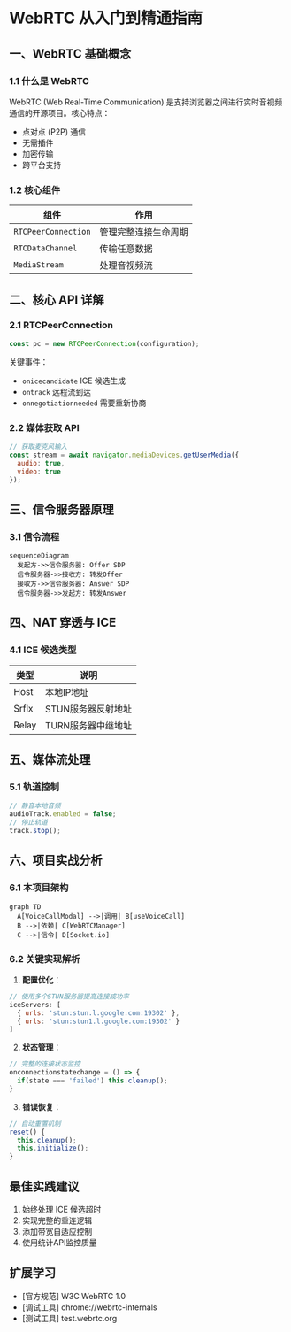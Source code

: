 # WebRTC 从入门到精通指南

## 一、WebRTC 基础概念
### 1.1 什么是 WebRTC
WebRTC (Web Real-Time Communication) 是支持浏览器之间进行实时音视频通信的开源项目。核心特点：
- 点对点 (P2P) 通信
- 无需插件
- 加密传输
- 跨平台支持

### 1.2 核心组件
| 组件 | 作用 |
|------|------|
| `RTCPeerConnection` | 管理完整连接生命周期 |
| `RTCDataChannel` | 传输任意数据 |
| `MediaStream` | 处理音视频流 |

## 二、核心 API 详解
### 2.1 RTCPeerConnection
```javascript
const pc = new RTCPeerConnection(configuration);
```
关键事件：
- `onicecandidate` ICE 候选生成
- `ontrack` 远程流到达
- `onnegotiationneeded` 需要重新协商

### 2.2 媒体获取 API
```javascript
// 获取麦克风输入
const stream = await navigator.mediaDevices.getUserMedia({
  audio: true,
  video: true
});
```

## 三、信令服务器原理
### 3.1 信令流程
```mermaid
sequenceDiagram
  发起方->>信令服务器: Offer SDP
  信令服务器->>接收方: 转发Offer
  接收方->>信令服务器: Answer SDP
  信令服务器->>发起方: 转发Answer
```

## 四、NAT 穿透与 ICE
### 4.1 ICE 候选类型
| 类型 | 说明 |
|------|------|
| Host | 本地IP地址 |
| Srflx | STUN服务器反射地址 |
| Relay | TURN服务器中继地址 |

## 五、媒体流处理
### 5.1 轨道控制
```javascript
// 静音本地音频
audioTrack.enabled = false;
// 停止轨道
track.stop();
```

## 六、项目实战分析
### 6.1 本项目架构
```mermaid
graph TD
  A[VoiceCallModal] -->|调用| B[useVoiceCall]
  B -->|依赖| C[WebRTCManager]
  C -->|信令| D[Socket.io]
```

### 6.2 关键实现解析
1. **配置优化**：
```javascript
// 使用多个STUN服务器提高连接成功率
iceServers: [
  { urls: 'stun:stun.l.google.com:19302' },
  { urls: 'stun:stun1.l.google.com:19302' }
]
```

2. **状态管理**：
```typescript
// 完整的连接状态监控
onconnectionstatechange = () => {
  if(state === 'failed') this.cleanup();
}
```

3. **错误恢复**：
```typescript
// 自动重置机制
reset() {
  this.cleanup();
  this.initialize();
}
```

## 最佳实践建议
1. 始终处理 ICE 候选超时
2. 实现完整的重连逻辑
3. 添加带宽自适应控制
4. 使用统计API监控质量

## 扩展学习
- [官方规范] W3C WebRTC 1.0
- [调试工具] chrome://webrtc-internals
- [测试工具] test.webrtc.org